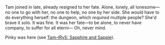 Tam joined in late, already resigned to her fate. Alone, lonely, all lonesome—no one to go with her, no one to help, no one by her side. She would have to do everything herself: the dungeon, which *required* multiple people? She'd brave it solo. It was fine. It was her fate—to be alone, to never have company, to suffer for all eterni— Oh, never mind. 

Pinky was here (see [Tam–IRyS: Sapphire and Sappie](#edge:hot-pink-one-tam-gandr-right-2-left-2)).